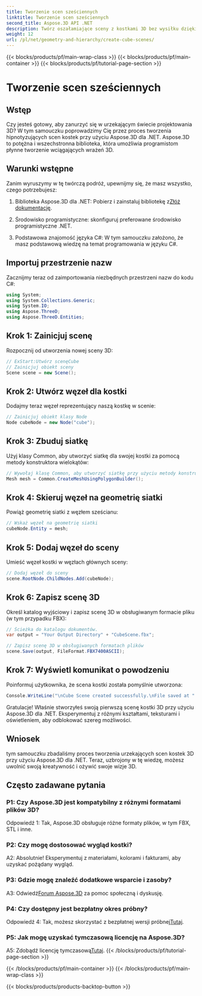 ```yaml
---
title: Tworzenie scen sześciennych
linktitle: Tworzenie scen sześciennych
second_title: Aspose.3D API .NET
description: Twórz oszałamiające sceny z kostkami 3D bez wysiłku dzięki Aspose.3D dla .NET. Pobierz bibliotekę, postępuj zgodnie z naszym przewodnikiem krok po kroku i uwolnij się.
weight: 12
url: /pl/net/geometry-and-hierarchy/create-cube-scenes/
---
```


{{< blocks/products/pf/main-wrap-class >}}
{{< blocks/products/pf/main-container >}}
{{< blocks/products/pf/tutorial-page-section >}}

# Tworzenie scen sześciennych

## Wstęp

Czy jesteś gotowy, aby zanurzyć się w urzekającym świecie projektowania 3D? W tym samouczku poprowadzimy Cię przez proces tworzenia hipnotyzujących scen kostek przy użyciu Aspose.3D dla .NET. Aspose.3D to potężna i wszechstronna biblioteka, która umożliwia programistom płynne tworzenie wciągających wrażeń 3D.

## Warunki wstępne

Zanim wyruszymy w tę twórczą podróż, upewnijmy się, że masz wszystko, czego potrzebujesz:

1.  Biblioteka Aspose.3D dla .NET: Pobierz i zainstaluj bibliotekę z[Złóż dokumentację](https://reference.aspose.com/3d/net/).

2. Środowisko programistyczne: skonfiguruj preferowane środowisko programistyczne .NET.

3. Podstawowa znajomość języka C#: W tym samouczku założono, że masz podstawową wiedzę na temat programowania w języku C#.

## Importuj przestrzenie nazw

Zacznijmy teraz od zaimportowania niezbędnych przestrzeni nazw do kodu C#:

```csharp
using System;
using System.Collections.Generic;
using System.IO;
using Aspose.ThreeD;
using Aspose.ThreeD.Entities;
```

## Krok 1: Zainicjuj scenę

Rozpocznij od utworzenia nowej sceny 3D:

```csharp
// ExStart:Utwórz scenęCube
// Zainicjuj obiekt sceny
Scene scene = new Scene();
```

## Krok 2: Utwórz węzeł dla kostki

Dodajmy teraz węzeł reprezentujący naszą kostkę w scenie:

```csharp
// Zainicjuj obiekt klasy Node
Node cubeNode = new Node("cube");
```

## Krok 3: Zbuduj siatkę

Użyj klasy Common, aby utworzyć siatkę dla swojej kostki za pomocą metody konstruktora wielokątów:

```csharp
// Wywołaj klasę Common, aby utworzyć siatkę przy użyciu metody konstruktora wielokątów, aby ustawić instancję siatki
Mesh mesh = Common.CreateMeshUsingPolygonBuilder();
```

## Krok 4: Skieruj węzeł na geometrię siatki

Powiąż geometrię siatki z węzłem sześcianu:

```csharp
// Wskaż węzeł na geometrię siatki
cubeNode.Entity = mesh;
```

## Krok 5: Dodaj węzeł do sceny

Umieść węzeł kostki w węzłach głównych sceny:

```csharp
// Dodaj węzeł do sceny
scene.RootNode.ChildNodes.Add(cubeNode);
```

## Krok 6: Zapisz scenę 3D

Określ katalog wyjściowy i zapisz scenę 3D w obsługiwanym formacie pliku (w tym przypadku FBX):

```csharp
// Ścieżka do katalogu dokumentów.
var output = "Your Output Directory" + "CubeScene.fbx";

// Zapisz scenę 3D w obsługiwanych formatach plików
scene.Save(output, FileFormat.FBX7400ASCII);
```

## Krok 7: Wyświetl komunikat o powodzeniu

Poinformuj użytkownika, że scena kostki została pomyślnie utworzona:

```csharp
Console.WriteLine("\nCube Scene created successfully.\nFile saved at " + output);
```

Gratulacje! Właśnie stworzyłeś swoją pierwszą scenę kostki 3D przy użyciu Aspose.3D dla .NET. Eksperymentuj z różnymi kształtami, teksturami i oświetleniem, aby odblokować szereg możliwości.

## Wniosek

tym samouczku zbadaliśmy proces tworzenia urzekających scen kostek 3D przy użyciu Aspose.3D dla .NET. Teraz, uzbrojony w tę wiedzę, możesz uwolnić swoją kreatywność i ożywić swoje wizje 3D.

## Często zadawane pytania

### P1: Czy Aspose.3D jest kompatybilny z różnymi formatami plików 3D?

Odpowiedź 1: Tak, Aspose.3D obsługuje różne formaty plików, w tym FBX, STL i inne.

### P2: Czy mogę dostosować wygląd kostki?

A2: Absolutnie! Eksperymentuj z materiałami, kolorami i fakturami, aby uzyskać pożądany wygląd.

### P3: Gdzie mogę znaleźć dodatkowe wsparcie i zasoby?

 A3: Odwiedź[Forum Aspose.3D](https://forum.aspose.com/c/3d/18) za pomoc społeczną i dyskusję.

### P4: Czy dostępny jest bezpłatny okres próbny?

 Odpowiedź 4: Tak, możesz skorzystać z bezpłatnej wersji próbnej[Tutaj](https://releases.aspose.com/).

### P5: Jak mogę uzyskać tymczasową licencję na Aspose.3D?

 A5: Zdobądź licencję tymczasową[Tutaj](https://purchase.aspose.com/temporary-license/).
{{< /blocks/products/pf/tutorial-page-section >}}

{{< /blocks/products/pf/main-container >}}
{{< /blocks/products/pf/main-wrap-class >}}

{{< blocks/products/products-backtop-button >}}
